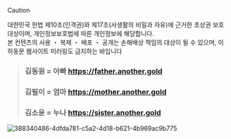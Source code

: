> [!CAUTION]
> 대한민국 헌법 제10조(인격권)와 제17조(사생활의 비밀과 자유)에 근거한 초상권 보호 대상이며, 개인정보보호법에 따른 개인정보에 해당합니다.<br>본 컨텐츠의 사용 ・ 복제 ・ 배포 ・ 공개는 손해배상 책임의 대상이 될 수 있으며, 이하동문 웹사이트 미러링도 금지하는 바입니다

> ### 김동원 = 아빠 https://father.another.gold<br>
> ### 김필이 = 엄마 https://mother.another.gold<br>
> ### 김소윤 = 누나 https://sister.another.gold
![388340486-4dfda781-c5a2-4d18-b621-4b969ac9b775](https://github.com/user-attachments/assets/22117570-f2a0-419c-8032-eedfd4cf11e7)
